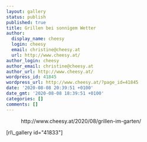 ```yaml
---
layout: gallery
status: publish
published: true
title: Grillen bei sonnigem Wetter
author:
  display_name: cheesy
  login: cheesy
  email: christine@cheesy.at
  url: http://www.cheesy.at/
author_login: cheesy
author_email: christine@cheesy.at
author_url: http://www.cheesy.at/
wordpress_id: 41845
wordpress_url: http://www.cheesy.at/?page_id=41845
date: '2020-08-08 20:39:51 +0100'
date_gmt: '2020-08-08 18:39:51 +0100'
categories: []
comments: []
---
```

<!-- wp:core-embed/wordpress {"url":"http://www.cheesy.at/2020/08/grillen-im-garten/","type":"rich","providerNameSlug":"cheesy-at","className":""} -->
<figure class="wp-block-embed-wordpress wp-block-embed is-type-rich is-provider-cheesy-at">
<div class="wp-block-embed__wrapper">
http://www.cheesy.at/2020/08/grillen-im-garten/
</div>
</figure>
<!-- /wp:core-embed/wordpress -->
<!-- wp:paragraph -->
[rl\_gallery id="41833"]
<!-- /wp:paragraph -->
